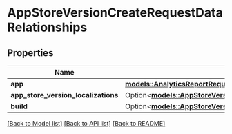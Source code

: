 # AppStoreVersionCreateRequestDataRelationships

## Properties

Name | Type | Description | Notes
------------ | ------------- | ------------- | -------------
**app** | [**models::AnalyticsReportRequestCreateRequestDataRelationshipsApp**](AnalyticsReportRequestCreateRequest_data_relationships_app.md) |  | 
**app_store_version_localizations** | Option<[**models::AppStoreVersionCreateRequestDataRelationshipsAppStoreVersionLocalizations**](AppStoreVersionCreateRequest_data_relationships_appStoreVersionLocalizations.md)> |  | [optional]
**build** | Option<[**models::AppStoreVersionCreateRequestDataRelationshipsBuild**](AppStoreVersionCreateRequest_data_relationships_build.md)> |  | [optional]

[[Back to Model list]](../README.md#documentation-for-models) [[Back to API list]](../README.md#documentation-for-api-endpoints) [[Back to README]](../README.md)


